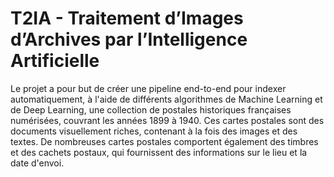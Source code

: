 # T2IA - Traitement d’Images d’Archives par l’Intelligence Artificielle

Le projet a pour but de créer une pipeline end-to-end pour indexer automatiquement, à l'aide de différents algorithmes de Machine Learning et de Deep Learning, une collection de postales historiques françaises numérisées, couvrant les années 1899 à 1940. Ces cartes postales sont des documents visuellement riches, contenant à la fois des images et des textes. De nombreuses cartes postales comportent également des timbres et des cachets postaux, qui fournissent des informations sur le lieu et la date d'envoi.

